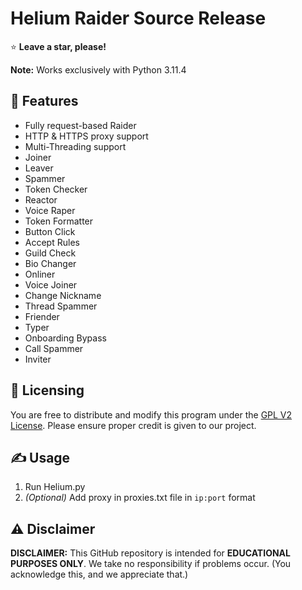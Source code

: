 # Helium Raider Source Release

⭐ **Leave a star, please!**

**Note:** Works exclusively with Python 3.11.4

## 👾 Features
- Fully request-based Raider
- HTTP & HTTPS proxy support
- Multi-Threading support
- Joiner
- Leaver
- Spammer
- Token Checker
- Reactor
- Voice Raper
- Token Formatter
- Button Click
- Accept Rules
- Guild Check
- Bio Changer
- Onliner
- Voice Joiner
- Change Nickname
- Thread Spammer
- Friender
- Typer
- Onboarding Bypass
- Call Spammer
- Inviter

## 📝 Licensing
You are free to distribute and modify this program under the [GPL V2 License](https://www.gnu.org/licenses/old-licenses/gpl-2.0.txt). Please ensure proper credit is given to our project.

## ✍️ Usage
1. Run Helium.py
2. *(Optional)* Add proxy in proxies.txt file in `ip:port` format

## ⚠️ Disclaimer
**DISCLAIMER:** This GitHub repository is intended for **EDUCATIONAL PURPOSES ONLY**. We take no responsibility if problems occur. (You acknowledge this, and we appreciate that.)

